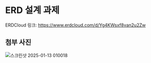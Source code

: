 # ERD 설계 과제

ERDCloud 링크: https://www.erdcloud.com/d/Yg4KWsxf8van2u2Zw

## 첨부 사진
![스크린샷 2025-01-13 010018](https://github.com/user-attachments/assets/f9c9087d-b648-46a0-a9e2-b6731281c24f)